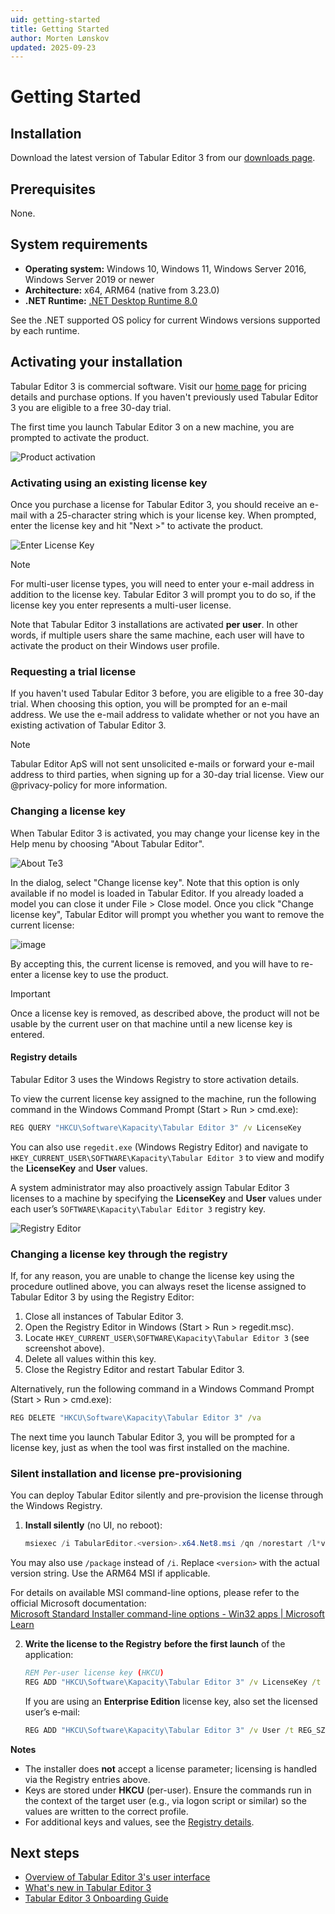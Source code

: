 ```yaml
---
uid: getting-started
title: Getting Started
author: Morten Lønskov
updated: 2025-09-23
---
```


# Getting Started

## Installation

Download the latest version of Tabular Editor 3 from our [downloads page](xref:downloads).

## Prerequisites

None.

## System requirements

- **Operating system:** Windows 10, Windows 11, Windows Server 2016, Windows Server 2019 or newer
- **Architecture:** x64,  ARM64 (native from 3.23.0)
- **.NET Runtime:** [.NET Desktop Runtime 8.0](https://dotnet.microsoft.com/en-us/download/dotnet/8.0)

See the .NET supported OS policy for current Windows versions supported by each runtime.

## Activating your installation

Tabular Editor 3 is commercial software. Visit our [home page](https://tabulareditor.com) for pricing details and purchase options. If you haven't previously used Tabular Editor 3 you are eligible to a free 30-day trial.

The first time you launch Tabular Editor 3 on a new machine, you are prompted to activate the product.

![Product activation](~/content/assets/images/product-activation.png)

### Activating using an existing license key

Once you purchase a license for Tabular Editor 3, you should receive an e-mail with a 25-character string which is your license key. When prompted, enter the license key and hit "Next >" to activate the product.

![Enter License Key](~/content/assets/images/enter-license-key.png)

> [!NOTE]
> For multi-user license types, you will need to enter your e-mail address in addition to the license key. Tabular Editor 3 will prompt you to do so, if the license key you enter represents a multi-user license.

Note that Tabular Editor 3 installations are activated **per user**. In other words, if multiple users share the same machine, each user will have to activate the product on their Windows user profile.

### Requesting a trial license

If you haven't used Tabular Editor 3 before, you are eligible to a free 30-day trial. When choosing this option, you will be prompted for an e-mail address. We use the e-mail address to validate whether or not you have an existing activation of Tabular Editor 3.

> [!NOTE]
> Tabular Editor ApS will not sent unsolicited e-mails or forward your e-mail address to third parties, when signing up for a 30-day trial license. View our @privacy-policy for more information.

### Changing a license key

When Tabular Editor 3 is activated, you may change your license key in the Help menu by choosing "About Tabular Editor".

![About Te3](~/content/assets/images/about-te3.png)

In the dialog, select "Change license key". Note that this option is only available if no model is loaded in Tabular Editor. If you already loaded a model you can close it under File > Close model. Once you click "Change license key", Tabular Editor will prompt you whether you want to remove the current license:

![image](https://user-images.githubusercontent.com/8976200/146754154-e691810b-342d-4311-8278-33da240d8d08.png)

By accepting this, the current license is removed, and you will have to re-enter a license key to use the product.

> [!IMPORTANT]
> Once a license key is removed, as described above, the product will not be usable by the current user on that machine until a new license key is entered.

#### Registry details

Tabular Editor 3 uses the Windows Registry to store activation details.

To view the current license key assigned to the machine, run the following command in the Windows Command Prompt (Start > Run > cmd.exe):

```cmd
REG QUERY "HKCU\Software\Kapacity\Tabular Editor 3" /v LicenseKey
```

You can also use `regedit.exe` (Windows Registry Editor) and navigate to `HKEY_CURRENT_USER\SOFTWARE\Kapacity\Tabular Editor 3` to view and modify the **LicenseKey** and **User** values.

A system administrator may also proactively assign Tabular Editor 3 licenses to a machine by specifying the **LicenseKey** and **User** values under each user’s `SOFTWARE\Kapacity\Tabular Editor 3` registry key.

![Registry Editor](~/content/assets/images/registry-editor.png)

### Changing a license key through the registry

If, for any reason, you are unable to change the license key using the procedure outlined above, you can always reset the license assigned to Tabular Editor 3 by using the Registry Editor:

1. Close all instances of Tabular Editor 3.
2. Open the Registry Editor in Windows (Start > Run > regedit.msc).
3. Locate `HKEY_CURRENT_USER\SOFTWARE\Kapacity\Tabular Editor 3` (see screenshot above).
4. Delete all values within this key.
5. Close the Registry Editor and restart Tabular Editor 3.

Alternatively, run the following command in a Windows Command Prompt (Start > Run > cmd.exe):

```cmd
REG DELETE "HKCU\Software\Kapacity\Tabular Editor 3" /va
```

The next time you launch Tabular Editor 3, you will be prompted for a license key, just as when the tool was first installed on the machine.

### Silent installation and license pre-provisioning

You can deploy Tabular Editor silently and pre-provision the license through the Windows Registry.

1. **Install silently** (no UI, no reboot):
   ```powershell
   msiexec /i TabularEditor.<version>.x64.Net8.msi /qn /norestart /l*v C:\Temp\TE3_install.log
   ```

You may also use `/package` instead of `/i`. Replace `<version>` with the actual version string. Use the ARM64 MSI if applicable.

For details on available MSI command-line options, please refer to the official Microsoft documentation:  
[Microsoft Standard Installer command-line options - Win32 apps | Microsoft Learn](https://learn.microsoft.com/windows/win32/msi/command-line-options)

2. **Write the license to the Registry** **before the first launch** of the application:

   ```bat
   REM Per-user license key (HKCU)
   REG ADD "HKCU\Software\Kapacity\Tabular Editor 3" /v LicenseKey /t REG_SZ /d YOUR-25-CHAR-KEY /f
   ```

   If you are using an **Enterprise Edition** license key, also set the licensed user’s e‑mail:

   ```bat
   REG ADD "HKCU\Software\Kapacity\Tabular Editor 3" /v User /t REG_SZ /d user@example.com /f
   ```

**Notes**

- The installer does **not** accept a license parameter; licensing is handled via the Registry entries above.
- Keys are stored under **HKCU** (per-user). Ensure the commands run in the context of the target user (e.g., via logon script or similar) so the values are written to the correct profile.
- For additional keys and values, see the [Registry details](#registry-details).

## Next steps

- [Overview of Tabular Editor 3's user interface](xref:user-interface)
- [What's new in Tabular Editor 3](whats-new.md)
- [Tabular Editor 3 Onboarding Guide](xref:onboarding-te3)